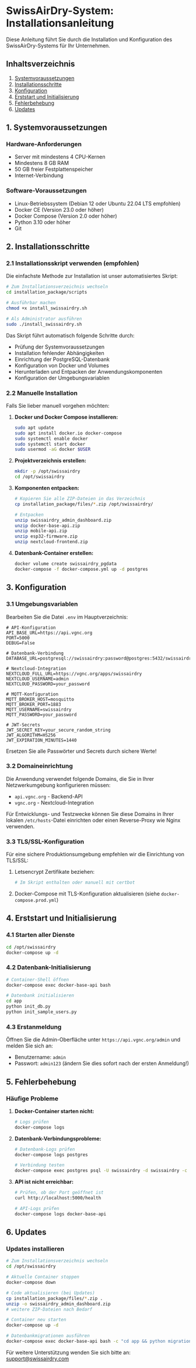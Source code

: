 # SwissAirDry-System: Installationsanleitung

Diese Anleitung führt Sie durch die Installation und Konfiguration des SwissAirDry-Systems für Ihr Unternehmen.

## Inhaltsverzeichnis

1. [Systemvoraussetzungen](#1-systemvoraussetzungen)
2. [Installationsschritte](#2-installationsschritte)
3. [Konfiguration](#3-konfiguration)
4. [Erststart und Initialisierung](#4-erststart-und-initialisierung)
5. [Fehlerbehebung](#5-fehlerbehebung)
6. [Updates](#6-updates)

## 1. Systemvoraussetzungen

### Hardware-Anforderungen
- Server mit mindestens 4 CPU-Kernen
- Mindestens 8 GB RAM
- 50 GB freier Festplattenspeicher
- Internet-Verbindung

### Software-Voraussetzungen
- Linux-Betriebssystem (Debian 12 oder Ubuntu 22.04 LTS empfohlen)
- Docker CE (Version 23.0 oder höher)
- Docker Compose (Version 2.0 oder höher)
- Python 3.10 oder höher
- Git

## 2. Installationsschritte

### 2.1 Installationsskript verwenden (empfohlen)

Die einfachste Methode zur Installation ist unser automatisiertes Skript:

```bash
# Zum Installationsverzeichnis wechseln
cd installation_package/scripts

# Ausführbar machen
chmod +x install_swissairdry.sh

# Als Administrator ausführen
sudo ./install_swissairdry.sh
```

Das Skript führt automatisch folgende Schritte durch:
- Prüfung der Systemvoraussetzungen
- Installation fehlender Abhängigkeiten
- Einrichtung der PostgreSQL-Datenbank
- Konfiguration von Docker und Volumes
- Herunterladen und Entpacken der Anwendungskomponenten
- Konfiguration der Umgebungsvariablen

### 2.2 Manuelle Installation

Falls Sie lieber manuell vorgehen möchten:

1. **Docker und Docker Compose installieren:**
   ```bash
   sudo apt update
   sudo apt install docker.io docker-compose
   sudo systemctl enable docker
   sudo systemctl start docker
   sudo usermod -aG docker $USER
   ```

2. **Projektverzeichnis erstellen:**
   ```bash
   mkdir -p /opt/swissairdry
   cd /opt/swissairdry
   ```

3. **Komponenten entpacken:**
   ```bash
   # Kopieren Sie alle ZIP-Dateien in das Verzeichnis
   cp installation_package/files/*.zip /opt/swissairdry/
   
   # Entpacken
   unzip swissairdry_admin_dashboard.zip
   unzip docker-base-api.zip
   unzip mobile-api.zip
   unzip esp32-firmware.zip
   unzip nextcloud-frontend.zip
   ```

4. **Datenbank-Container erstellen:**
   ```bash
   docker volume create swissairdry_pgdata
   docker-compose -f docker-compose.yml up -d postgres
   ```

## 3. Konfiguration

### 3.1 Umgebungsvariablen

Bearbeiten Sie die Datei `.env` im Hauptverzeichnis:

```env
# API-Konfiguration
API_BASE_URL=https://api.vgnc.org
PORT=5000
DEBUG=False

# Datenbank-Verbindung
DATABASE_URL=postgresql://swissairdry:password@postgres:5432/swissairdry

# Nextcloud-Integration
NEXTCLOUD_FULL_URL=https://vgnc.org/apps/swissairdry
NEXTCLOUD_USERNAME=admin
NEXTCLOUD_PASSWORD=your_password

# MQTT-Konfiguration
MQTT_BROKER_HOST=mosquitto
MQTT_BROKER_PORT=1883
MQTT_USERNAME=swissairdry
MQTT_PASSWORD=your_password

# JWT-Secrets
JWT_SECRET_KEY=your_secure_random_string
JWT_ALGORITHM=HS256
JWT_EXPIRATION_MINUTES=1440
```

Ersetzen Sie alle Passwörter und Secrets durch sichere Werte!

### 3.2 Domaineinrichtung

Die Anwendung verwendet folgende Domains, die Sie in Ihrer Netzwerkumgebung konfigurieren müssen:

- `api.vgnc.org` - Backend-API
- `vgnc.org` - Nextcloud-Integration

Für Entwicklungs- und Testzwecke können Sie diese Domains in Ihrer lokalen `/etc/hosts`-Datei einrichten oder einen Reverse-Proxy wie Nginx verwenden.

### 3.3 TLS/SSL-Konfiguration

Für eine sichere Produktionsumgebung empfehlen wir die Einrichtung von TLS/SSL:

1. Letsencrypt Zertifikate beziehen:
   ```bash
   # Im Skript enthalten oder manuell mit certbot
   ```

2. Docker-Compose mit TLS-Konfiguration aktualisieren (siehe `docker-compose.prod.yml`)

## 4. Erststart und Initialisierung

### 4.1 Starten aller Dienste

```bash
cd /opt/swissairdry
docker-compose up -d
```

### 4.2 Datenbank-Initialisierung

```bash
# Container-Shell öffnen
docker-compose exec docker-base-api bash

# Datenbank initialisieren
cd app
python init_db.py
python init_sample_users.py
```

### 4.3 Erstanmeldung

Öffnen Sie die Admin-Oberfläche unter `https://api.vgnc.org/admin` und melden Sie sich an:

- Benutzername: `admin`
- Passwort: `admin123` (ändern Sie dies sofort nach der ersten Anmeldung!)

## 5. Fehlerbehebung

### Häufige Probleme

1. **Docker-Container starten nicht:**
   ```bash
   # Logs prüfen
   docker-compose logs
   ```

2. **Datenbank-Verbindungsprobleme:**
   ```bash
   # Datenbank-Logs prüfen
   docker-compose logs postgres
   
   # Verbindung testen
   docker-compose exec postgres psql -U swissairdry -d swissairdry -c "SELECT 1;"
   ```

3. **API ist nicht erreichbar:**
   ```bash
   # Prüfen, ob der Port geöffnet ist
   curl http://localhost:5000/health
   
   # API-Logs prüfen
   docker-compose logs docker-base-api
   ```

## 6. Updates

### Updates installieren

```bash
# Zum Installationsverzeichnis wechseln
cd /opt/swissairdry

# Aktuelle Container stoppen
docker-compose down

# Code aktualisieren (bei Updates)
cp installation_package/files/*.zip .
unzip -o swissairdry_admin_dashboard.zip
# weitere ZIP-Dateien nach Bedarf

# Container neu starten
docker-compose up -d

# Datenbankmigrationen ausführen
docker-compose exec docker-base-api bash -c "cd app && python migrations.py"
```

Für weitere Unterstützung wenden Sie sich bitte an:
support@swissairdry.com